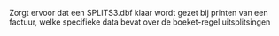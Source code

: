 Zorgt ervoor dat een SPLITS3.dbf klaar wordt gezet bij printen van een factuur, welke specifieke data bevat over de boeket-regel uitsplitsingen